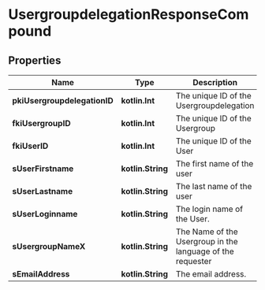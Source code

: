 
# UsergroupdelegationResponseCompound

## Properties
Name | Type | Description | Notes
------------ | ------------- | ------------- | -------------
**pkiUsergroupdelegationID** | **kotlin.Int** | The unique ID of the Usergroupdelegation | 
**fkiUsergroupID** | **kotlin.Int** | The unique ID of the Usergroup | 
**fkiUserID** | **kotlin.Int** | The unique ID of the User | 
**sUserFirstname** | **kotlin.String** | The first name of the user | 
**sUserLastname** | **kotlin.String** | The last name of the user | 
**sUserLoginname** | **kotlin.String** | The login name of the User. | 
**sUsergroupNameX** | **kotlin.String** | The Name of the Usergroup in the language of the requester | 
**sEmailAddress** | **kotlin.String** | The email address. |  [optional]



